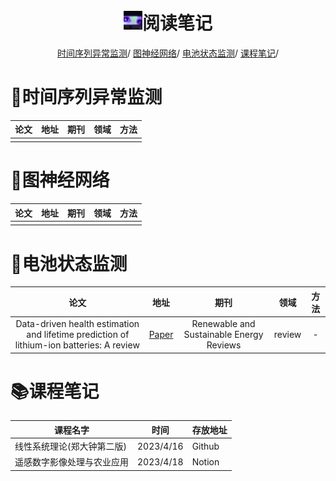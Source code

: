 <p align="center">
<h1 align="center"> <img src="photo.png" width="30" />阅读笔记</h1>
</p>

<div align="center">
<p align="center">
  <a href="#时间序列异常监测">时间序列异常监测</a>/
  <a href="#图神经网络">图神经网络</a>/
  <a href="#电池状态监测">电池状态监测</a>/
  <a href="#课程笔记">课程笔记</a>/
</p>
</div>


# :memo:<a name = '时间序列异常监测'>时间序列异常监测</a>

| 论文 | 地址 | 期刊 | 领域 | 方法 |
| :--: | :--: | :--: | :--: | :--: |
|      |      |      |      |      |

# :memo:<a name='图神经网络'>图神经网络</a>

| 论文 | 地址 | 期刊 | 领域 | 方法 |
| :--: | :--: | :--: | :--: | :--: |
|      |      |      |      |      |

# :memo:<a name='电池状态监测'>电池状态监测</a>

|                             论文                             |                             地址                             |                   期刊                   |  领域  | 方法 |
| :----------------------------------------------------------: | :----------------------------------------------------------: | :--------------------------------------: | :----: | :--: |
| Data-driven health estimation and lifetime prediction of lithium-ion batteries: A review | [Paper](https://www.sciencedirect.com/science/article/pii/S136403211930454X) | Renewable and Sustainable Energy Reviews | review |  -   |

# :books:<a name='课程笔记'>课程笔记</a>

| 课程名字                   | 时间      |存放地址|
| -------------------------- | --------- |--------|
| 线性系统理论(郑大钟第二版) | 2023/4/16 |Github  |
| 遥感数字影像处理与农业应用 | 2023/4/18 |Notion  |

